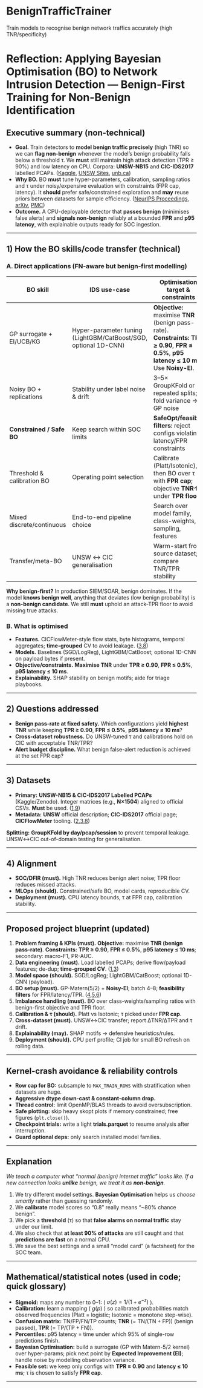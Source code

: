 # BenignTrafficTrainer
Train models to recognise benign network traffics accurately (high TNR/specificity)

# Reflection: Applying Bayesian Optimisation (BO) to Network Intrusion Detection — **Benign-First Training for Non-Benign Identification**

## Executive summary (non-technical)

- **Goal.** Train detectors to **model benign traffic precisely** (high TNR) so we can **flag non-benign** whenever the model’s benign probability falls below a threshold τ. We **must** still maintain high attack detection (TPR ≥ 90%) and low latency on CPU. Corpora: **UNSW-NB15** and **CIC-IDS2017** labelled PCAPs. ([Kaggle][1], [UNSW Sites][2], [unb.ca][3])  
- **Why BO.** BO **must** tune hyper-parameters, calibration, sampling ratios and τ under noisy/expensive evaluation with constraints (FPR cap, latency). It **should** prefer safe/constrained exploration and **may** reuse priors between datasets for sample efficiency. ([NeurIPS Proceedings][4], [arXiv][5], [PMC][6])  
- **Outcome.** A CPU-deployable detector that **passes benign** (minimises false alerts) and **signals non-benign** reliably at a bounded **FPR** and **p95 latency**, with explainable outputs ready for SOC ingestion.

---

## 1) How the BO skills/code transfer (technical)

### A. Direct applications (FN-aware but **benign-first** modelling)

| BO skill | IDS use-case | **Optimisation target & constraints** | Key refs |
| --- | --- | --- | --- |
| GP surrogate + EI/UCB/KG | Hyper-parameter tuning (LightGBM/CatBoost/SGD, optional 1D-CNN) | **Objective:** maximise **TNR** (benign pass-rate). **Constraints:** **TPR ≥ 0.90**, **FPR ≤ 0.5%**, **p95 latency ≤ 10 ms**. Use **Noisy-EI**. | [4],[5] |
| Noisy BO + replications | Stability under label noise & drift | 3–5× GroupKFold or repeated splits; fold variance → GP noise | [5] |
| **Constrained / Safe BO** | Keep search within SOC limits | **SafeOpt/feasible filters:** reject configs violating latency/FPR constraints | [6],[7] |
| Threshold & calibration BO | Operating point selection | Calibrate (Platt/Isotonic), then BO over τ with **FPR cap**; objective **TNR↑** under **TPR floor** | [5] |
| Mixed discrete/continuous | End-to-end pipeline choice | Search over model family, class-weights, sampling, features | [4] |
| Transfer/meta-BO | UNSW ↔ CIC generalisation | Warm-start from source dataset; compare TNR/TPR stability | [3] |

**Why benign-first?** In production SIEM/SOAR, benign dominates. If the model **knows benign well**, anything that deviates (low benign probability) is a **non-benign candidate**. We still **must** uphold an attack-TPR floor to avoid missing true attacks.

### B. What is optimised

- **Features.** CICFlowMeter-style flow stats, byte histograms, temporal aggregates; **time-grouped** CV to avoid leakage. ([3],[8])  
- **Models.** Baselines (SGD/LogReg), LightGBM/CatBoost; optional 1D-CNN on payload bytes if present.  
- **Objective/constraints.** **Maximise TNR** under **TPR ≥ 0.90**, **FPR ≤ 0.5%**, **p95 latency ≤ 10 ms**.  
- **Explainability.** SHAP stability on benign motifs; aide for triage playbooks.  

---

## 2) Questions addressed

- **Benign pass-rate at fixed safety.** Which configurations yield **highest TNR** while keeping **TPR ≥ 0.90**, **FPR ≤ 0.5%**, **p95 latency ≤ 10 ms**?  
- **Cross-dataset robustness.** Do UNSW-tuned τ and calibrations hold on CIC with acceptable TNR/TPR?  
- **Alert budget discipline.** What benign false-alert reduction is achieved at the set FPR cap?  

---

## 3) Datasets

- **Primary:** **UNSW-NB15 & CIC-IDS2017 Labelled PCAPs** (Kaggle/Zenodo). Integer matrices (e.g., **N×1504**) aligned to official CSVs. **Must** be used. ([1],[9])  
- **Metadata:** **UNSW** official description; **CIC-IDS2017** official page; **CICFlowMeter** tooling. ([2],[3],[8])  

**Splitting:** **GroupKFold by day/pcap/session** to prevent temporal leakage. UNSW↔CIC out-of-domain testing for generalisation.

---

## 4) Alignment

- **SOC/DFIR (must).** High TNR reduces benign alert noise; TPR floor reduces missed attacks.  
- **MLOps (should).** Constrained/safe BO, model cards, reproducible CV.  
- **Deployment (must).** CPU latency bounds, τ at FPR cap, calibration stability.  

---

## Proposed project blueprint (updated)

1. **Problem framing & KPIs (must).** **Objective:** maximise **TNR (benign pass-rate)**. **Constraints:** **TPR ≥ 0.90**, **FPR ≤ 0.5%**, **p95 latency ≤ 10 ms**; secondary: macro-F1, PR-AUC.  
2. **Data engineering (must).** Load labelled PCAPs; derive flow/payload features; de-dup; **time-grouped CV**. ([1],[3])  
3. **Model space (should).** SGD/LogReg; LightGBM/CatBoost; optional 1D-CNN (payload).  
4. **BO setup (must).** GP-Matern(5/2) + **Noisy-EI**; batch 4–8; **feasibility filters** for FPR/latency/TPR. ([4],[5],[6])  
5. **Imbalance handling (must).** BO over class-weights/sampling ratios with benign-first objective and TPR floor.  
6. **Calibration & τ (should).** Platt vs Isotonic; τ picked under **FPR cap**.  
7. **Cross-dataset (must).** UNSW↔CIC transfer; report ΔTNR/ΔTPR and τ drift.  
8. **Explainability (may).** SHAP motifs → defensive heuristics/rules.  
9. **Deployment (should).** CPU perf profile; CI job for small BO refresh on rolling data.  

---

## Kernel-crash avoidance & reliability controls

- **Row cap for BO:** subsample to `MAX_TRAIN_ROWS` with stratification when datasets are huge.  
- **Aggressive dtype down-cast & constant-column drop.**  
- **Thread control:** limit OpenMP/BLAS threads to avoid oversubscription.  
- **Safe plotting:** skip heavy skopt plots if memory constrained; free figures (`plt.close()`).  
- **Checkpoint trials:** write a light **trials.parquet** to resume analysis after interruption.  
- **Guard optional deps:** only search installed model families.  

---

## Explanation

*We teach a computer what “normal (benign) internet traffic” looks like. If a new connection looks **unlike** benign, we treat it as **non-benign**.*

1. We try different model settings. **Bayesian Optimisation** helps us *choose smartly* rather than guessing randomly.  
2. We **calibrate** model scores so “0.8” really means “~80% chance benign”.  
3. We pick a **threshold** (τ) so that **false alarms on normal traffic** stay under our limit.  
4. We also check that **at least 90% of attacks** are still caught and that **predictions are fast** on a normal CPU.  
5. We save the best settings and a small “model card” (a factsheet) for the SOC team.  

---

## Mathematical/statistical notes (used in code; quick glossary)

- **Sigmoid:** maps any number to 0–1:  \( $\sigma(z)=1/(1+e^{-z})$ \).  
- **Calibration:** learn a mapping \( $g(p)$ \) so calibrated probabilities match observed frequencies (Platt = logistic; Isotonic = monotone step-wise).  
- **Confusion matrix:** TN/FP/FN/TP counts; **TNR** \(= $\text{TN}$/($\text{TN}+\text{FP}$)\) (benign passed), **TPR** \(= $\text{TP}$/($\text{TP}+\text{FN}$)\).  
- **Percentiles:** p95 latency = time under which 95% of single-row predictions finish.  
- **Bayesian Optimisation:** build a surrogate (GP with Matern-5/2 kernel) over hyper-params; pick next point by **Expected Improvement (EI)**; handle noise by modelling observation variance.  
- **Feasible set:** we keep only configs with **TPR ≥ 0.90** and **latency ≤ 10 ms**; τ is chosen to satisfy **FPR cap**.  

---

[1]: https://www.kaggle.com/datasets/yasiralifarrukh/unsw-and-cicids2017-labelled-pcap-data/code?utm_source=chatgpt.com  
[2]: https://research.unsw.edu.au/projects/unsw-nb15-dataset?utm_source=chatgpt.com  
[3]: https://www.unb.ca/cic/datasets/ids-2017.html?utm_source=chatgpt.com  
[4]: https://proceedings.neurips.cc/paper/2012/file/05311655a15b75fab86956663e1819cd-Paper.pdf?utm_source=chatgpt.com  
[5]: https://arxiv.org/pdf/1807.02811?utm_source=chatgpt.com  
[6]: https://pmc.ncbi.nlm.nih.gov/articles/PMC10485113/?utm_source=chatgpt.com  
[7]: https://arxiv.org/abs/2403.12948?utm_source=chatgpt.com  
[8]: https://github.com/ahlashkari/CICFlowMeter?utm_source=chatgpt.com  
[9]: https://zenodo.org/records/7258579?utm_source=chatgpt.com  

